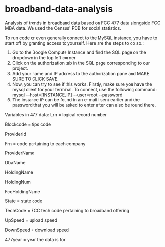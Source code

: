 # broadband-data-analysis
Analysis of trends in broadband data based on FCC 477 data alongside FCC MBA data. We used the Census' PDB for social statistics.

To run code or even generally connect to the MySQL instance, you have to start off by granting access to yourself. Here are the steps to do so.:
1) Go to the Google Compute Instance and find the SQL page on the dropdown in the top left corner
2) Click on the authorization tab in the SQL page corresponding to our project.
3) Add your name and IP address to the authorization pane and MAKE SURE TO CLICK SAVE.
4) Now, you can try to see if this works. Firstly, make sure you have the mysql client for your terminal. To connect, use the following command: mysql --host=[INSTANCE_IP] --user=root --password 
5) The instance IP can be found in an e-mail I sent earlier and the password that you will be asked to enter after can also be found there.

Variables in 477 data: 
Lrn = logical record number

Blockcode = fips code

ProviderId

Frn = code pertaining to each company

ProviderName

DbaName

HoldingName

HoldingNum

FccHoldingName

State = state code

TechCode = FCC tech code pertaining to broadband offering

UpSpeed = upload speed

DownSpeed = download speed

477year = year the data is for

